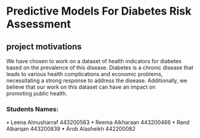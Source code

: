 # Predictive Models For Diabetes Risk Assessment
## project motivations 

We have chosen to work on a dataset of health indicators for diabetes based on the prevalence of this disease. Diabetes is a chronic disease that leads to various health complications and economic problems, necessitating a strong response to address the disease. Additionally, we believe that our work on this dataset can have an impact on promoting public health. 


### Students Names:

• Leena Almusharraf 443200563
• Reema Alkharaan   443200466
• Rand Albarqan     443200839
• Arob Alasheikh    442200082
